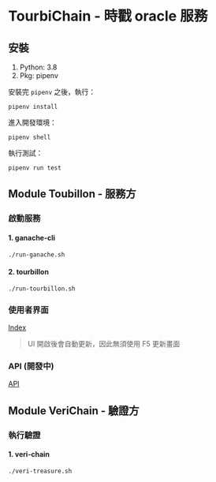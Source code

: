 # TourbiChain - 時戳 oracle 服務

## 安裝

1. Python: 3.8
1. Pkg: pipenv

安裝完 `pipenv` 之後，執行：

```
pipenv install
```

進入開發環境：

```
pipenv shell
```

執行測試：

```
pipenv run test
```

## Module Toubillon - 服務方

### 啟動服務

#### 1. ganache-cli

```
./run-ganache.sh
```

#### 2. tourbillon

```
./run-tourbillon.sh
```

### 使用者界面

[Index](http://127.0.0.1:5000/)

> UI 開啟後會自動更新，因此無須使用 F5 更新畫面

### API (開發中)

[API](http://127.0.0.1:5000/tourbillon)

## Module VeriChain - 驗證方

### 執行驗證

#### 1. veri-chain

```
./veri-treasure.sh
```